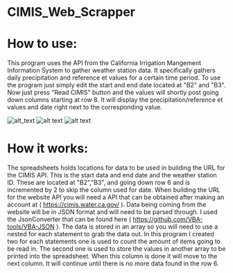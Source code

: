 # CIMIS_Web_Scrapper 
# How to use:
This program uses the API from the California Irrigation Mangement Information System to gather weather station data.  It specifically gathers daily precipitation and reference et values for a certain time period. To use the program just simply edit the start and end date located at "B2" and "B3". Now just press "Read CIMIS" button and the values will shortly post going down columns starting at row 8.  It will display the precipitation/reference et values and date right next to the corresponding value.

![alt_text](https://github.com/miranm1/CIMIS_Web_Scrapper/blob/master/cimis1.PNG)
![alt text](https://github.com/miranm1/CIMIS_Web_Scrapper/blob/master/cimis2.PNG)
![alt text](https://github.com/miranm1/CIMIS_Web_Scrapper/blob/master/cimis3.PNG)

# How it works:
The spreadsheets holds locations for data to be used in building the URL for the CIMIS API. This is the start data and end date and the weather station ID. These are located at "B2","B3", and going down row 6 and is incremented by 2 to skip the column used for date. When building the URL for the website API you will need a API that can be obtained after making an account at ( https://cimis.water.ca.gov/ ). Data being coming from the website will be in JSON format and will need to be parsed through. I used the JsonConverter that can be found here ( https://github.com/VBA-tools/VBA-JSON ). The data is stored in an array so you will need to use a nested for each statement to grab the data out. In this program I created two for each statements one is used to count the amount of items going to be read in. The second one is used to store the values in another array to be printed into the spreadsheet. When this column is done it will move to the next column. It will continue until there is no more data found in the row 6.
